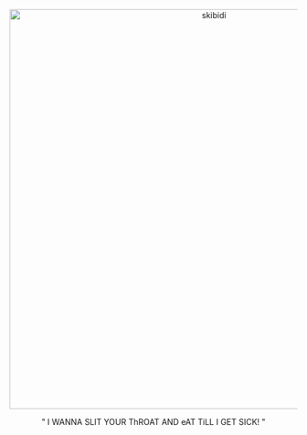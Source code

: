 <p align="center">
<img width="700" src="https://i.pinimg.com/736x/99/05/5d/99055d5fc1216440ea84ad417f8ed3d0.jpg" alt="skibidi">
</p>


<p align="center">
" I WANNA SLIT YOUR ThROAT AND eAT TiLL I GET SICK! "
